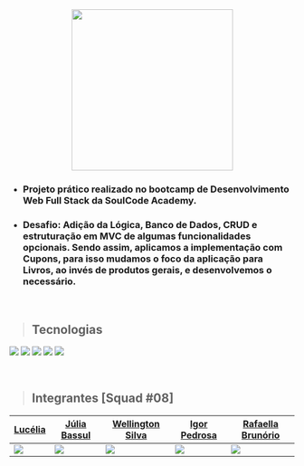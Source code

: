 <div align="center">
  <img src="https://i.imgur.com/lbpIc0N.png" width="285" />
</div>

- ### Projeto prático realizado no bootcamp de Desenvolvimento Web Full Stack da SoulCode Academy. 
- ### Desafio: Adição da Lógica, Banco de Dados, CRUD e estruturação em MVC de algumas funcionalidades opcionais. Sendo assim, aplicamos a implementação com Cupons, para isso mudamos o foco da aplicação para Livros, ao invés de produtos gerais, e desenvolvemos o necessário.

<br/>

> ## Tecnologias

![](https://img.shields.io/badge/Node.js-339933?style=for-the-badge&logo=nodedotjs&logoColor=white)
![](https://img.shields.io/badge/Express.js-000000?style=for-the-badge&logo=express&logoColor=white)
![](https://img.shields.io/badge/Handlebars.js-f0772b?style=for-the-badge&logo=handlebarsdotjs&logoColor=black)
![](https://img.shields.io/badge/Bootstrap-563D7C?style=for-the-badge&logo=bootstrap&logoColor=white)
![](https://img.shields.io/badge/MongoDB-4EA94B?style=for-the-badge&logo=mongodb&logoColor=white)

<br/>

> ## Integrantes [Squad #08] 

| [Lucélia](https://github.com/Luceliabatista) | [Júlia Bassul](https://github.com/jubassul) | [Wellington Silva](https://github.com/welsda) | [Igor Pedrosa](https://github.com/igorlap) | [Rafaella Brunório](https://github.com/Rafafdev) |
|----------|----------|----------| ---------- | ---------- |
| ![](https://avatars.githubusercontent.com/u/86496770?v=4) |  ![](https://avatars.githubusercontent.com/u/65166068?v=4) | ![](https://avatars.githubusercontent.com/u/94239500?v=4) | ![](https://avatars.githubusercontent.com/u/47355583?v=4) | ![](https://avatars.githubusercontent.com/u/95293135?v=4) |
